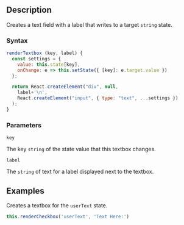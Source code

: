 ## Description

Creates a text field with a label that writes to a target `string` state.

### Syntax

```js
renderTextbox (key, label) {
  const settings = {
    value: this.state[key],
    onChange: e => this.setState({ [key]: e.target.value })
  };

  return React.createElement("div", null,
    label+'\n',
    React.createElement("input", { type: "text", ...settings })
  );
}
```

### Parameters

`key`

The key `string` of the state value that this textbox changes.

`label`

The `string` of text for a label displayed next to the textbox.

## Examples

Creates a textbox for the `userText` state.

```js
this.renderCheckbox('userText', 'Text Here:')
```
